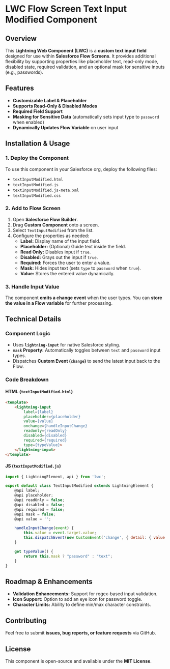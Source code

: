 # LWC Flow Screen Text Input Modified Component

## Overview
This **Lightning Web Component (LWC)** is a **custom text input field** designed for use within **Salesforce Flow Screens**. It provides additional flexibility by supporting properties like placeholder text, read-only mode, disabled state, required validation, and an optional mask for sensitive inputs (e.g., passwords).

## Features
- **Customizable Label & Placeholder**
- **Supports Read-Only & Disabled Modes**
- **Required Field Support**
- **Masking for Sensitive Data** (automatically sets input type to `password` when enabled)
- **Dynamically Updates Flow Variable** on user input

## Installation & Usage
### 1. Deploy the Component
To use this component in your Salesforce org, deploy the following files:
- `textInputModified.html`
- `textInputModified.js`
- `textInputModified.js-meta.xml`
- `textInputModified.css`

### 2. Add to Flow Screen
1. Open **Salesforce Flow Builder**.
2. Drag **Custom Component** onto a screen.
3. Select `TextInputModified` from the list.
4. Configure the properties as needed:
   - **Label:** Display name of the input field.
   - **Placeholder:** (Optional) Guide text inside the field.
   - **Read Only:** Disables input if `true`.
   - **Disabled:** Grays out the input if `true`.
   - **Required:** Forces the user to enter a value.
   - **Mask:** Hides input text (sets `type` to `password` when `true`).
   - **Value:** Stores the entered value dynamically.

### 3. Handle Input Value
The component **emits a change event** when the user types. You can **store the value in a Flow variable** for further processing.

## Technical Details
### Component Logic
- Uses **`lightning-input`** for native Salesforce styling.
- **`mask` Property:** Automatically toggles between `text` and `password` input types.
- Dispatches **Custom Event (`change`)** to send the latest input back to the Flow.

### Code Breakdown
#### **HTML (`textInputModified.html`)**
```html
<template>
    <lightning-input
        label={label}
        placeholder={placeholder}
        value={value}
        onchange={handleInputChange}
        readonly={readOnly}
        disabled={disabled}
        required={required}
        type={typeValue}>
    </lightning-input>
</template>
```

#### **JS (`textInputModified.js`)**
```js
import { LightningElement, api } from 'lwc';

export default class TextInputModified extends LightningElement {
    @api label;
    @api placeholder;
    @api readOnly = false;
    @api disabled = false;
    @api required = false;
    @api mask = false;
    @api value = '';

    handleInputChange(event) {
        this.value = event.target.value;
        this.dispatchEvent(new CustomEvent('change', { detail: { value: this.value } }));
    }

    get typeValue() {
        return this.mask ? "password" : "text";
    }
}
```

## Roadmap & Enhancements
- **Validation Enhancements:** Support for regex-based input validation.
- **Icon Support:** Option to add an eye icon for password toggle.
- **Character Limits:** Ability to define min/max character constraints.

## Contributing
Feel free to submit **issues, bug reports, or feature requests** via GitHub.

## License
This component is open-source and available under the **MIT License**.


